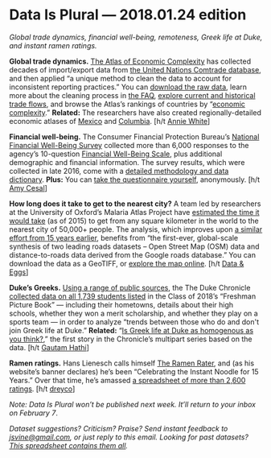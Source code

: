 Data Is Plural — 2018.01.24 edition
===================================

*Global trade dynamics, financial well-being, remoteness, Greek life at Duke, and instant ramen ratings.*


__Global trade dynamics.__ [The Atlas of Economic Complexity](http://atlas.cid.harvard.edu/) has collected decades of import/export data from [the United Nations Comtrade database](https://comtrade.un.org/), and then applied “a unique method to clean the data to account for inconsistent reporting practices.” You can [download the raw data](https://intl-atlas-downloads.s3.amazonaws.com/index.html), learn more about the cleaning process in [the FAQ](http://atlas.cid.harvard.edu/learn/faq), [explore current and historical trade flows](http://atlas.cid.harvard.edu/explore/), and browse the Atlas’s rankings of countries by “[economic complexity](http://atlas.cid.harvard.edu/rankings/).” __Related:__ The researchers have also created regionally-detailed economic atlases of [Mexico](http://complejidad.datos.gob.mx/) and [Columbia](http://datlascolombia.com/). [h/t [Annie White](https://twitter.com/anniewhite)]


__Financial well-being.__ The Consumer Financial Protection Bureau’s [National Financial Well-Being Survey](https://www.consumerfinance.gov/data-research/financial-well-being-survey-data/) collected more than 6,000 responses to the agency’s 10-question [Financial Well-Being Scale](https://www.consumerfinance.gov/consumer-tools/financial-well-being/), plus additional demographic and financial information. The survey results, which were collected in late 2016, come with a [detailed methodology and data dictionary](https://s3.amazonaws.com/files.consumerfinance.gov/f/documents/cfpb_nfwbs-puf-user-guide.pdf). __Plus:__ You can [take the questionnaire yourself](https://www.consumerfinance.gov/consumer-tools/financial-well-being/), anonymously. [h/t [Amy Cesal](https://twitter.com/amycesal)]


__How long does it take to get to the nearest city?__ A team led by researchers at the University of Oxford’s Malaria Atlas Project have [estimated the time it would take](https://map.ox.ac.uk/research-project/accessibility_to_cities/) (as of 2015) to get from any square kilometer in the world to the nearest city of 50,000+ people. The analysis, which improves upon [a similar effort from 15 years earlier](http://forobs.jrc.ec.europa.eu/products/gam/index.php), benefits from “the first-ever, global-scale synthesis of two leading roads datasets – Open Street Map (OSM) data and distance-to-roads data derived from the Google roads database.” You can download the data as a GeoTIFF, or [explore the map online](https://roadlessforest.eu/map.html). [h/t [Data & Eggs](http://thedataface.com/data-and-eggs/volume-36)]


__Duke’s Greeks.__ [Using a range of public sources](http://www.dukechronicle.com/article/2018/01/editors-note-regarding-recent-article-on-greek-life), the The Duke Chronicle [collected data on all 1,739 students listed](https://github.com/Chrissymbeck/Greek-Life-Demographics) in the Class of 2018’s “Freshman Picture Book” — including their hometowns, details about their high schools, whether they won a merit scholarship, and whether they play on a sports team — in order to analyze “trends between those who do and don't join Greek life at Duke.” __Related:__ “[Is Greek life at Duke as homogenous as you think?](http://www.dukechronicle.com/article/2018/01/is-greek-life-at-duke-as-homogenous-as-you-think),” the first story in the Chronicle’s multipart series based on the data. [h/t [Gautam Hathi](https://twitter.com/gautamhathi/status/954853781589581826)]


__Ramen ratings.__ Hans Lienesch calls himself [The Ramen Rater](https://www.theramenrater.com/about-2-2/about-2/), and (as his website’s banner declares) he’s been “Celebrating the Instant Noodle for 15 Years.” Over that time, he’s amassed [a spreadsheet of more than 2,600 ratings](https://www.theramenrater.com/resources-2/the-list/). [h/t [dreyco](https://www.reddit.com/r/datasets/comments/7phv58/2682_instant_noodle_ratings/)]


*Note: Data Is Plural won’t be published next week. It’ll return to your inbox on February 7*.


*Dataset suggestions? Criticism? Praise? Send instant feedback to <jsvine@gmail.com>, or just reply to this email. Looking for past datasets? [This spreadsheet contains them all](https://docs.google.com/spreadsheets/d/1wZhPLMCHKJvwOkP4juclhjFgqIY8fQFMemwKL2c64vk).*